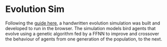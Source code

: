 # Evolution Sim

Following the [guide here](https://pwy.io/en/posts/learning-to-fly-pt1/), a handwritten evolution simulation was built and developed to run in the browser.
The simulation models bird agents that evolve using a genetic algorithm fed by a FFNN to improve and crossover the behaviour of agents from one generation of the population, to the next.
